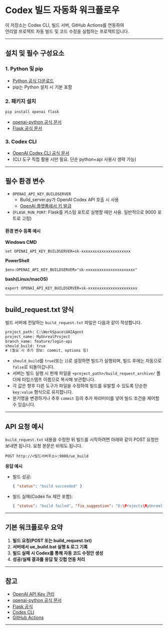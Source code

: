 
# Codex 빌드 자동화 워크플로우

이 저장소는 Codex CLI, 빌드 서버, GitHub Actions를 연동하여  
언리얼 프로젝트 자동 빌드 및 코드 수정을 실험하는 프로젝트입니다.

---

## 설치 및 필수 구성요소

### 1. Python 및 pip
- [Python 공식 다운로드](https://www.python.org/downloads/)
- pip는 Python 설치 시 기본 포함

### 2. 패키지 설치
```bash
pip install openai flask
```
- [openai-python 공식 문서](https://github.com/openai/openai-python)
- [Flask 공식 문서](https://flask.palletsprojects.com/)

### 3. Codex CLI  
- [OpenAI Codex CLI 공식 문서](https://github.com/openai/openai-codex-cli)
- (CLI 도구 직접 활용 시만 필요. 단순 python+api 사용시 생략 가능)

---

## 필수 환경 변수

- `OPENAI_API_KEY_BUILDSERVER`  
  - Build_server.py가 OpenAI Codex API 호출 시 사용  
  - [OpenAI 플랫폼에서 키 발급](https://platform.openai.com/api-keys)
- (`FLASK_RUN_PORT`: Flask를 커스텀 포트로 실행할 때만 사용. 일반적으로 9000 포트로 고정)

#### 환경 변수 등록 예시
**Windows CMD**
```
set OPENAI_API_KEY_BUILDSERVER=sk-xxxxxxxxxxxxxxxxxxxxxx
```
**PowerShell**
```
$env:OPENAI_API_KEY_BUILDSERVER="sk-xxxxxxxxxxxxxxxxxxxxxx"
```
**bash(Linux/macOS)**
```
export OPENAI_API_KEY_BUILDSERVER=sk-xxxxxxxxxxxxxxxxxxxxxx
```

---

## build_request.txt 양식

빌드 서버에 전달하는 `build_request.txt` 파일은 다음과 같이 작성합니다.

```txt
project_path: C:\WorkSpace\UAIAgent
project_name: MyUnrealProject
branch_name: feature/login-api
should_build: true
# (필요 시 추가 정보: commit, options 등)
```

- `should_build`를 `true`(또는 `1`)로 설정하면 빌드가 실행되며, 빌드 후에는 자동으로 `false`로 되돌아갑니다.
- 서버는 빌드 실행 시 현재 파일을 `<project_path>/build_request_archive/` 폴더에 타임스탬프 이름으로 복사해 보관합니다.
- 각 값은 향후 다른 도구가 파일을 수정하여 빌드를 유발할 수 있도록 단순한 `key:value` 형식으로 유지합니다.
- 분기명을 변경하거나 추후 `commit` 등의 추가 파라미터를 넣어 빌드 조건을 제어할 수 있습니다.

---

## API 요청 예시

`build_request.txt` 내용을 수정한 뒤 빌드를 시작하려면 아래와 같이 POST 요청만 보내면 됩니다. 요청 본문은 비워도 됩니다.

```
POST http://<빌드서버주소>:9000/ue_build
```

**응답 예시**
- 빌드 성공:  
  ```json
  { "status": "build succeeded" }
  ```
- 빌드 실패(Codex fix 제안 포함):  
  ```json
  { "status": "build failed", "fix_suggestion": "D:\Projects\MyUnrealProject\codex_fix.txt" }
  ```

---

## 기본 워크플로우 요약

1. **빌드 요청(POST 또는 build_request.txt)**  
2. **서버에서 ue_build.bat 실행 & 로그 기록**  
3. **빌드 실패 시 Codex를 통해 자동 코드 수정안 생성**  
4. **성공/실패 결과를 응답 및 깃헙 연동 처리**

---

## 참고

- [OpenAI API Key 관리](https://platform.openai.com/api-keys)
- [openai-python 공식 문서](https://github.com/openai/openai-python)
- [Flask 공식](https://flask.palletsprojects.com/)
- [Codex CLI](https://github.com/openai/openai-codex-cli)
- [GitHub Actions](https://docs.github.com/actions)

---
